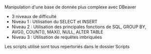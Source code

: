Manipulation d'une base de donnée plus complexe avec DBeaver
 - 3 niveaux de difficulté
 - Niveau 1 : Utilisation du SELECT et INSERT
 - Niveau 2 : Utilisation des principales fonctions de SQL, GROUP BY, AVG(), COUNT(), MAX(), NULL, ALTER TABLE
 - Niveau 3 : Utilisation de requêtes imbriquées

Les scripts utilisé sont tous repertoriés dans le dossier Scripts 
